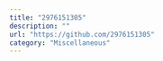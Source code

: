 ```yaml
---
title: "2976151305"
description: ""
url: "https://github.com/2976151305"
category: "Miscellaneous"
---
```

